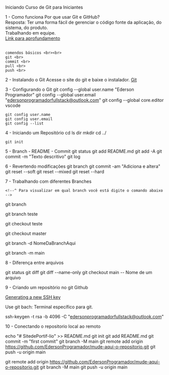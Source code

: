 Iniciando Curso de Git para Iniciantes

1 - Como funciona
    Por que usar Git e GitHub? <br>
    Resposta: Ter uma forma fácil de gerenciar o código fonte da aplicação, do sistema, do produto. <br>
    Trabalhando em equipe. <br>
    <a href="https://www.alura.com.br/artigos/o-que-e-git-github">Link para aprofundamento</a> <br> <br>
    

    comendos básicos <br><br>
    git <br>
    commit <br>
    pull <br>
    push <br>

2 - Instalando o Git
    Acesse o site do git e baixe o instalador.
    <a href="https://git-scm.com/">Git</a>


3 - Configurando o Git
    git config --global user.name "Ederson Programador"
    git config --global user.email "edersonprogramadorfullstack@outlook.com"
    git config --global core.editor vscode

    git config user.name
    git config user.email
    git config --list

4 - Iniciando um Repositório
    cd
    ls
    dir
    mkdir
    cd ../

    git init

5 - Branch - README - Commit
    git status
    <!-- ^ Pode adicionar um arquivo por vez ou todos de uma vez com "git add -A" -->
    <!-- ~~ Criar arquivo README.md -->
    <!-- git add README.md adiciona somente esse arquivo -->
    git add README.md
    <!-- git add -A adiciona todos os arquivos -->
    git add -A
    git commit -m "Texto descritivo"
    git log

6 - Revertendo modificações
    git branch
    <!-- ^ com git commit -am você não precisa fazer o git add -A para alvar pois o mesmo já salva e envia. -->
    git commit -am "Adiciona e altera"
    git reset --soft
    git reset --mixed
    git reset --hard

7 - Trabalhando com diferentes Branches

    <!--^ Para visualizar em qual branch você está digite o comando abaixo -->
git branch
<!--^ Para criar um branch digite git branch + nome do novo branch, por exemplo o git brach teste -->
git branch teste
<!--^ Para trocar de branch utiliza-se o git checkout + o nome do branch-->
git checkout teste
<!--^ Para voltar para versão principal digite git checkout master -->
git checkout master

<!-- ^ Como deletar a branch atual -->

git branch -d NomeDaBranchAqui

<!-- ^ Para renomear a sua atual branch local, execute o comando branch com a opção -m , passando o novo nome.
 -->
git branch -m main


8 - Diferença entre arquivos

<!-- * Saber quais arquivos foram adicionados, alterado, ou deletados antes de comitar os arquivos. -->
git status
git diff
git diff --name-only
git checkout main -- Nome de um arquivo

9 - Criando um repositório no git Github

<!-- * Generating a new SSH key and adding it to the ssh-agent for windowns -->

<a href="https://docs.github.com/pt/authentication/connecting-to-github-with-ssh/generating-a-new-ssh-key-and-adding-it-to-the-ssh-agent#platform-windows">Generating a new SSH key</a>

Use git bach: Terminal específico para git.

ssh-keygen -t rsa -b 4096 -C "edersonprogramadorfullstack@outlook.com"


10 - Conectando o repositorio local ao remoto

<!-- ^ …or create a new repository on the command line -->

echo "# SitedePortif-lio" >> README.md
git init
git add README.md
git commit -m "first commit"
git branch -M main
git remote add origin https://github.com/EdersonProgramador/mude-aqui-o-repositorio.git
git push -u origin main

<!-- ^ …or push an existing repository from the command line -->

git remote add origin https://github.com/EdersonProgramador/mude-aqui-o-repositorio.git
git branch -M main
git push -u origin main